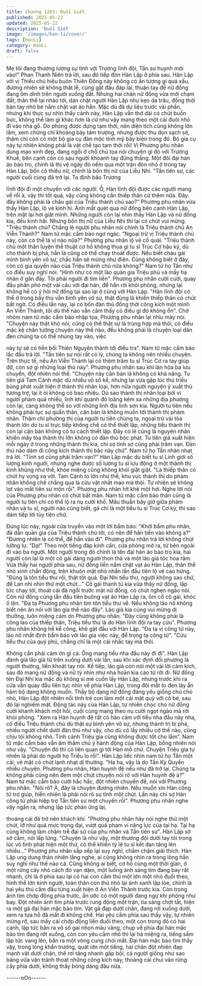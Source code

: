 ```yaml
---
title: Chương 1283: Đuổi Giết
published: 2025-05-22
updated: 2025-05-22
description: 'Đuổi Giết'
image: '/images/han-li/cover/'
tags: [HanLi]
category: HanLi
draft: false
---
```


Mẹ tôi đang thương lượng sự tình với Trương lĩnh đội, Tần sư
huynh mời vào!" Phan Thanh Niên trả lời, sau đó tiếp đón Hàn
Lập ở phía sau.
Hàn Lập với vị Thiếu chủ hiệu buôn Thiên Đông này không có ấn
tượng gì quá xấu, đương nhiên sẽ không thất lễ, cũng gật đầu
đáp lại, thuận tay để nữ đồng đang ôm dính trên người xuống đất.
Nhưng hai chân nữ đồng vừa mới chạm đất, thân thể lại nhào tới,
dán chặt người Hàn Lập như kẹo da trâu, đồng thời bàn tay nhỏ
bé nắm chặt vạt áo hắn.
Mặc dù đã dự liệu trước vài phần, nhưng khi thực sự nhìn thấy
cảnh này, Hàn Lập vẫn thở dài có chút buồn bực, không thể làm
gì khác hơn là cứ như vậy mang theo một cái đuôi nhỏ đi vào nhà
gỗ.
Do phòng được dựng tạm thời, nên diện tích cũng không lớn lắm,
xem chừng chỉ khoảng bảy tám trượng, nhưng được thu dọn sạch
sẽ, thậm chí còn có một bộ gia cụ đàn mộc tinh mỹ bày biện trong
đó.
Bộ gia cụ này tự nhiên không phải là vật chế tạo tạm thời rồi!
Vị Phương phu nhân dung mạo xinh đẹp, đang ngồi ở chỗ chủ tọa
nói chuyện gì đó với Trương Khuê, bên cạnh còn có sáu người
khoanh tay đứng thẳng.
Một đôi đại hán áo bào tro, chính là thị vệ ngày đó nếm qua một
trận đòn nhỏ ở trong tay Hàn Lập, bốn cô thiếu nữ, chính là bốn
thị nữ của Liễu Nhi.
"Tần tiên sư, các người cuối cùng đã trở lại. Ta định bảo Trương

lĩnh đội đi một chuyến với các người. Ồ, Hàn lĩnh đội được các
người mang về rồi à, vậy thì tốt quá, vậy cũng không cần thiếp
thân cử thêm nữa. Đây. đây không phải là cháu gái của Triệu
thành chủ sao?" Phương phu nhân vừa thấy Hàn Lập, lộ vẻ kinh
hỉ. Ánh mắt quét qua nữ đồng bên cạnh Hàn Lập, trên mặt lại hơi
giật mình.
Những người còn lại nhìn thấy Hàn Lập và nữ đồng kia, đều kinh
hãi.
Nhưng bốn thị nữ của Liễu Nhi thì lại có chút vui mừng.
"Triệu thành chủ? Chẳng lẽ người phu nhân nói chính là Triệu
thành chủ An Viễn Thành?" Nam tử mặc cẩm bào ngơ ngác.
"Ngoại trừ vị Triệu thành chủ này, còn có thể là vị nào nữa?"
Phương phu nhân lộ vẻ cổ quái.
"Triệu thành chủ một thân luyện thể thuật cơ hồ không thua gì tu
sĩ Trúc Cơ hậu kỳ, dù cho thành bị phá, hẳn là cũng có thể chạy
thoát được. Nếu biết cháu gái mình bình yên vô sự, chắc hẳn sẽ
mừng như điên. Cũng không biết ở đây, còn có gia quyến nào của
Triệu thành chủ nữa không?" Nam tử họ Tần như có điều suy nghĩ
nói.
"Hình như có một lão quản gia Triệu phủ và mấy hạ nhân ở gần
đây. Tôi phái người đi tìm liền". Phương phu nhân cười cười, quay
đầu phân phó một vài câu với đại hán, để hắn rời khỏi phòng,
nhưng lại không hề có ý hỏi nữ đồng tại sao lại ở cùng với Hàn
Lập.
"Hàn lĩnh đội có thể ở trong bầy thú vẫn bình yên vô sự, thật đúng
là khiến thiếp thân có chút bất ngờ. Có điều lần này, lại có bốn
đàn thú đồng thời công kích một mình An Viễn Thành, tôi dù thế
nào vẫn cảm thấy có điều gì đó không ổn". Chờ nhóm nam tử
mặc cẩm bào nhập tọa, Phương phu nhân lại nhíu mày nói.
"Chuyện này thật khó nói, cũng có thể thật sự là trùng hợp mà
thôi, có điều mặc kệ chân tướng chuyện này thế nào, đều không
phải là chuyện loại dân đen chúng ta có thể nhúng tay vào, việc

này tự sẽ có tiền bối Thiên Nguyên thành tới điều tra". Nam tử
mặc cẩm bào lắc đầu trả lời.
"Tần tiên sư nói rất có lý, chúng ta không nên nhiều chuyện. Trên
thực tế, nếu An Viễn Thành lại có thêm trăm tu sĩ Trúc Cơ ra tay
giúp đỡ, còn sợ gì những loại thú này". Phương phu nhân sau khi
làn hỏa ba lưu chuyển, đột nhiên nói thế.
"Chuyện này căn bản là không có khả năng. Tu tiên giả Tam Cảnh
mặc dù nhiều vô số kể, nhưng lại vừa gặp lúc thú triều bùng phát
xuất hiện ở thành thị nhân loại, hơn nữa người nguyện ý xuất thủ
tương trợ, lại ít ỏi không có bao nhiêu. Dù sao thành thị nhân loại
bởi vì người phàm quá nhiều, linh khí quanh đó loãng kém xa
những địa phương còn lại, càng không thể so với những linh địa
linh sơn kia. Người tu tiên nếu không phải tục sự quấn thân, căn
bản là không muốn tới thành thị phàm nhân. Thậm chí phường thị
của người tu tiên chúng ta, ngoại trừ vài tòa thành lớn do tu sĩ
trực tiếp khống chế có thể thiết lập, những tiểu thành thị còn lại
căn bản không có tư cách thiết lập. Đây có lẽ cũng là nguyên
nhân khiến mấy tòa thành thị lớn không có đàn thú bộc phát. Tu
tiên giả xuất hiện mỗi ngày ở trong những thành thị kia, chỉ sợ
tính sơ cũng phải trăm vạn. Đàn thú nào dám đi công kích thành
thị bậc này chứ". Nam tử họ Tần nhàn nhạt trả lời.
"Tính sơ cũng phải trăm vạn?" Hàn Lập mặc dù biết tu sĩ Linh giới
số lượng kinh người, nhưng nghe được số lượng tu sĩ lưu động ở
một thành thị kinh khủng như thế, khóe miệng cũng không khỏi
giật giật.
"Là thiếp thân có chút hy vọng xa vời. Tam Cảnh to lớn như thế,
khu vực thành thị do phàm nhân khống chế chẳng qua là cửu vật
nhất mao mà thôi. Tự nhiên sẽ không lọt vào mắt tiên sư môn rồi".
Phương phu nhân hít khẽ một hơi.
Nghe lời nói của Phương phu nhân có chút bất mãn. Nam tử mặc
cẩm bào thân cũng là người tu tiên chỉ có thể lộ ra nụ cười khổ.
Mâu thuẫn bây giờ giữa phàm nhân và tu sĩ, người nào cũng biết,
gã chỉ là một tiểu tu sĩ Trúc Cơ kỳ, thì sao dám tiếp lời tùy tiện
chứ.

Đúng lúc này, ngoài cửa truyền vào một lời bẩm báo:
"Khởi bẩm phu nhân, đã dẫn quản gia của Triệu thành chủ tới, có
nên để hắn tiến vào không ạ?"
"Đương nhiên là có thể, để hắn vào đi". Phương phu nhân trả lời
không chút lưỡng lự.
"Dạ!" Theo một tiếng đáp kính cẩn, cửa phòng mở ra, từ bên
ngoài đi vào ba người.
Một người trong đó chính là tên đại hán áo bào tro kia, hai người
còn lại là một cô gái dáng người thon thả và một lão già tóc hoa
râm.
Vừa thấy hai người phía sau, nữ đồng liền nắm chặt vạt áo Hàn
Lập, thân thể nhỏ xinh chấn động, trên khuôn mặt nhỏ nhắn lần
đầu tiên lộ vẻ cao hứng.
"Đúng là tôn tiểu thư rồi, thật tốt quá. Đại Nhi tiểu thư, người
không sao chứ, để Lan nhỉ nhìn thử một chút..." Cô gái thanh tú
kia vừa thấy nữ đồng, lập tức chạy tới, thoát cái đã ngồi trước mặt
nữ đồng, có chút nghẹn ngào nói.
Còn nữ đồng cũng lần đầu tiên buông vạt áo Hàn Lập ra, ôm cổ
cô gái, khóc ồ lên.
"Đa tạ Phương phu nhân tìm tôn tiểu thư về. Nếu không lão nô
không biết nên ăn nói với lão gia thế nào đây". Lão già kia cũng
vui mừng dị thường, luôn miệng cảm ơn Phương phu nhân.
"Đây cũng không phải là công lao của thiếp thân, Triệu tiểu thư là
do Hàn lĩnh đội ra tay cứu". Phương phu nhân không hề kể công,
khẽ gật đầu với Hàn Lập.
"Đa tạ vị công tử này, lão nô nhất định bẩm báo với lão gia việc
này, để trọng tạ công tử".
"Cứu tiểu thư của quý phủ, chẳng chỉ là một cái nhấc tay mà thôi.

Không cần phải cảm ơn gì cả. Ông mang tiểu nha đầu này đi đi".
Hàn Lập đánh giá lão già từ trên xuống dưới vài lần, sau khi xác
định đối phương là người thường, liền khoát tay nói.
Kế tiếp, lão giả còn nói một vài lời cảm kích, sau đó mang nữ
đồng và nữ tỳ nhìn như nha hoàn kia cáo từ rời đi.
Nữ đồng tên Đại Nhi kia mặc dù không si mê cuốn lấy Hàn Lập,
nhưng trước khi ra cửa vẫn quay đầu liên tục nhìn về phía Hàn
Lập, trong đôi mắt to đen láy ẩn hàm bộ dạng không muốn.
Thấy bộ dạng nữ đồng đáng yêu giống chú chó nhỏ, Hàn Lập đột
nhiên nổi tính trẻ con làm một cái mặt quỷ với cô bé, sau đó lại
nghiêm mặt.
Động tác này của Hàn Lập, tự nhiên chọc cho nữ đồng cười
khanh khách một hồi, cuồi cùng mang theo nụ cười ngọt ngào mà
rời khỏi phòng.
"Xem ra Hàn huynh đệ rất có hảo cảm với tiểu nha đầu này nha,
có điều Triệu thành chủ dù thật sự bình yên vô sự, nhưng thành
trì bị phá, nhiều người chết dưới đàn thú như vậy, cho dù có lấy
nhiều cớ thế nào, cũng chịu tội không nhỏ. Tình cảnh Triệu gia
cũng không được tốt cho lắm". Nam tử mặc cẩm bào vẫn âm
thầm chú ý hành động của Hàn Lập, bỗng nhiên nói như vậy.
"Chuyện đó thì có liên quan gì tới Hàn mỗ chứ. Chuyện Triệu gia
tự nhiên là phải do người họ Triệu lo rồi". Hàn Lập liếc nhìn nam
tử họ Tần một cái, vẻ mặt có chút lạnh nhạt dị thường.
"Ha ha, vậy là do Tần Kỳ Quyền nhiều chuyện. Phương phu
nhân, Hàn huynh đệ nếu như đã trở lại. Chúng ta không phải
cũng nên đem một chút chuyện nói rõ với Hàn huynh đệ à?" Nam
tử mặc cẩm bào cười hắc hắc, đột nhiên chuyển đề, nói với
Phương phu nhân.
"Nói rõ? À, đây là chuyện đương nhiên. Nếu muốn xin Hàn công
tử trợ giúp, hiển nhiên là phải nói rõ sự tình một chút. Lần này chỉ
sợ Hàn công tử phải hiệp trợ Tần tiên sư một chuyến rồi".
Phương phu nhân nghe vậy ngẩn ra, nhưng lập tức phản ứng lại,

thoáng cái đã trở nên khách khí.
"Phương phu nhân hãy nói nghe thử một chút, lỡ như quá mực
trọng đại, vượt quá phạm vi năng lực của tại hạ. Tại hạ cũng
không làm chậm trễ đại sử của phu nhân và Tần tiên sư". Hàn
Lập sờ sờ cằm, nói lấp lửng.
"Chuyện là như vậy, một thương đội dưới tay tôi trong lúc vô tình
phát hiện một thứ, có thể khiến tỷ lệ tu sĩ kết đan tăng lên nhiều..."
Phương phu nhân sắp xếp lại suy nghĩ, chầm chậm giải thích.
Hàn Lập ung dung thản nhiên lắng nghe, ai cũng không nhìn ra
trong lòng hắn suy nghĩ như thế nào cả.
Cũng không ai biết, cơ hồ cùng một thời gian, ở một rừng cây nhỏ
cách đó vạn dặm, một luồng ánh sáng tím đang bay rất nhanh, chỉ
là ở phía sau lại có hai con cầm thú một lớn một nhỏ đuổi theo,
hình thể lớn kinh người, toàn thân con thú nhỏ lại ánh xanh lập
lòe, chính là hai yêu thú cầm đầu từng xuất hiện ở An Viễn Thành
trước kia.
Còn trong ánh tím chớp động phía trước, ẩn ước có một người
đang ngự khí phóng như bay.
Đột nhiên ánh tim phía trước rung động một trận, tia sáng chợt
tắt, hiện ra một gã đại hán mặc bào tím. Vật gã đạp dưới chân,
đang rơi xuống dưới, xem ra tựa hồ đã mất đi khống chế.
Hai yêu cầm phía sau thấy vậy, tự nhiên mừng rỡ, sau mấy cái
chớp động liền đuổi theo, một con trong đó có hai cánh, lập tức
bắn ra vô số gai nhọn màu vàng, chụp về phía đại hán mặc bào
tím đang rớt xuống, còn con yêu cầm nhỏ thì lại há miệng ra,
tiếng sấm lập tức vang lên, bắn ra một vòng cung chói mắt.
Đại hán mặc bào tìm thấy vậy, trong lòng khẩn trương, quát lớn
một tiếng, hai chân đột nhiên đạp mạnh vật dưới chân, thế rơi
tăng nhanh gấp bội, cả người giống như sao băng vừa vặn tránh
thoát những công kích này, thoáng cái chui vào rừng cây phía
dưới, không thấy bóng dáng đâu nữa.

------oOo------
